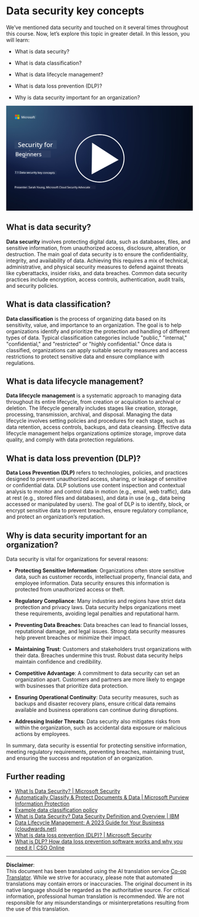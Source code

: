 <!--
CO_OP_TRANSLATOR_METADATA:
{
  "original_hash": "9703868f41dcddd5a98dea9ea6fcd94d",
  "translation_date": "2025-09-03T23:54:19+00:00",
  "source_file": "7.1 Data security key concepts.md",
  "language_code": "en"
}
-->
# Data security key concepts

We’ve mentioned data security and touched on it several times throughout this course. Now, let’s explore this topic in greater detail. In this lesson, you will learn:

- What is data security?

- What is data classification?

- What is data lifecycle management?

- What is data loss prevention (DLP)?

- Why is data security important for an organization?

[![Watch the video](../../translated_images/7-1_placeholder.bcb1e7fdcef8c20be3172dc8b3b11f417cad164e7481b76f8a3bca4f853e1016.en.png)](https://learn-video.azurefd.net/vod/player?id=ace39247-1690-45fb-8f99-985abcb8e423)

## What is data security?

**Data security** involves protecting digital data, such as databases, files, and sensitive information, from unauthorized access, disclosure, alteration, or destruction. The main goal of data security is to ensure the confidentiality, integrity, and availability of data. Achieving this requires a mix of technical, administrative, and physical security measures to defend against threats like cyberattacks, insider risks, and data breaches. Common data security practices include encryption, access controls, authentication, audit trails, and security policies.

## What is data classification?

**Data classification** is the process of organizing data based on its sensitivity, value, and importance to an organization. The goal is to help organizations identify and prioritize the protection and handling of different types of data. Typical classification categories include "public," "internal," "confidential," and "restricted" or "highly confidential." Once data is classified, organizations can apply suitable security measures and access restrictions to protect sensitive data and ensure compliance with regulations.

## What is data lifecycle management?

**Data lifecycle management** is a systematic approach to managing data throughout its entire lifecycle, from creation or acquisition to archival or deletion. The lifecycle generally includes stages like creation, storage, processing, transmission, archival, and disposal. Managing the data lifecycle involves setting policies and procedures for each stage, such as data retention, access controls, backups, and data cleansing. Effective data lifecycle management helps organizations optimize storage, improve data quality, and comply with data protection regulations.

## What is data loss prevention (DLP)?

**Data Loss Prevention (DLP)** refers to technologies, policies, and practices designed to prevent unauthorized access, sharing, or leakage of sensitive or confidential data. DLP solutions use content inspection and contextual analysis to monitor and control data in motion (e.g., email, web traffic), data at rest (e.g., stored files and databases), and data in use (e.g., data being accessed or manipulated by users). The goal of DLP is to identify, block, or encrypt sensitive data to prevent breaches, ensure regulatory compliance, and protect an organization’s reputation.

## Why is data security important for an organization?

Data security is vital for organizations for several reasons:

- **Protecting Sensitive Information**: Organizations often store sensitive data, such as customer records, intellectual property, financial data, and employee information. Data security ensures this information is protected from unauthorized access or theft.

- **Regulatory Compliance**: Many industries and regions have strict data protection and privacy laws. Data security helps organizations meet these requirements, avoiding legal penalties and reputational harm.

- **Preventing Data Breaches**: Data breaches can lead to financial losses, reputational damage, and legal issues. Strong data security measures help prevent breaches or minimize their impact.

- **Maintaining Trust**: Customers and stakeholders trust organizations with their data. Breaches undermine this trust. Robust data security helps maintain confidence and credibility.

- **Competitive Advantage**: A commitment to data security can set an organization apart. Customers and partners are more likely to engage with businesses that prioritize data protection.

- **Ensuring Operational Continuity**: Data security measures, such as backups and disaster recovery plans, ensure critical data remains available and business operations can continue during disruptions.

- **Addressing Insider Threats**: Data security also mitigates risks from within the organization, such as accidental data exposure or malicious actions by employees.

In summary, data security is essential for protecting sensitive information, meeting regulatory requirements, preventing breaches, maintaining trust, and ensuring the success and reputation of an organization.

## Further reading

- [What Is Data Security? | Microsoft Security](https://www.microsoft.com/en-au/security/business/security-101/what-is-data-security?WT.mc_id=academic-96948-sayoung)
- [Automatically Classify & Protect Documents & Data | Microsoft Purview Information Protection](https://youtu.be/v8LqmzBUaOo)
- [Example data classification policy](https://www.cmu.edu/data/guidelines/data-classification.html)
- [What is Data Security? Data Security Definition and Overview | IBM](https://www.ibm.com/topics/data-security)
- [Data Lifecycle Management: A 2023 Guide for Your Business (cloudwards.net)](https://www.cloudwards.net/data-lifecycle-management/)
- [What is data loss prevention (DLP)? | Microsoft Security](https://www.microsoft.com/security/business/security-101/what-is-data-loss-prevention-dlp?WT.mc_id=academic-96948-sayoung)
- [What is DLP? How data loss prevention software works and why you need it | CSO Online](https://www.csoonline.com/article/569559/what-is-dlp-how-data-loss-prevention-software-works-and-why-you-need-it.html)

---

**Disclaimer**:  
This document has been translated using the AI translation service [Co-op Translator](https://github.com/Azure/co-op-translator). While we strive for accuracy, please note that automated translations may contain errors or inaccuracies. The original document in its native language should be regarded as the authoritative source. For critical information, professional human translation is recommended. We are not responsible for any misunderstandings or misinterpretations resulting from the use of this translation.